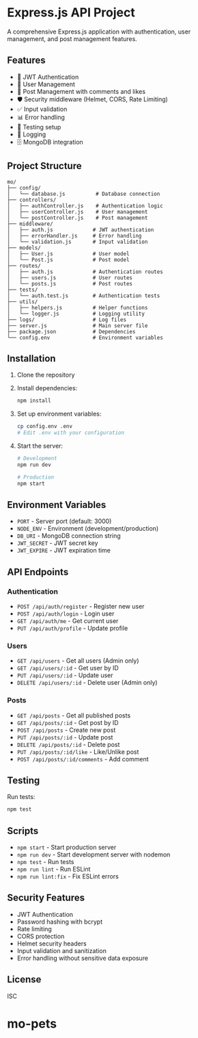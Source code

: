 # Express.js API Project

A comprehensive Express.js application with authentication, user management, and post management features.

## Features

- 🔐 JWT Authentication
- 👥 User Management
- 📝 Post Management with comments and likes
- 🛡️ Security middleware (Helmet, CORS, Rate Limiting)
- ✅ Input validation
- 📊 Error handling
- 🧪 Testing setup
- 📝 Logging
- 🗄️ MongoDB integration

## Project Structure

```
mo/
├── config/
│   └── database.js          # Database connection
├── controllers/
│   ├── authController.js    # Authentication logic
│   ├── userController.js    # User management
│   └── postController.js    # Post management
├── middleware/
│   ├── auth.js             # JWT authentication
│   ├── errorHandler.js     # Error handling
│   └── validation.js       # Input validation
├── models/
│   ├── User.js             # User model
│   └── Post.js             # Post model
├── routes/
│   ├── auth.js             # Authentication routes
│   ├── users.js            # User routes
│   └── posts.js            # Post routes
├── tests/
│   └── auth.test.js        # Authentication tests
├── utils/
│   ├── helpers.js          # Helper functions
│   └── logger.js           # Logging utility
├── logs/                   # Log files
├── server.js               # Main server file
├── package.json            # Dependencies
└── config.env              # Environment variables
```

## Installation

1. Clone the repository
2. Install dependencies:

   ```bash
   npm install
   ```

3. Set up environment variables:

   ```bash
   cp config.env .env
   # Edit .env with your configuration
   ```

4. Start the server:

   ```bash
   # Development
   npm run dev

   # Production
   npm start
   ```

## Environment Variables

- `PORT` - Server port (default: 3000)
- `NODE_ENV` - Environment (development/production)
- `DB_URI` - MongoDB connection string
- `JWT_SECRET` - JWT secret key
- `JWT_EXPIRE` - JWT expiration time

## API Endpoints

### Authentication

- `POST /api/auth/register` - Register new user
- `POST /api/auth/login` - Login user
- `GET /api/auth/me` - Get current user
- `PUT /api/auth/profile` - Update profile

### Users

- `GET /api/users` - Get all users (Admin only)
- `GET /api/users/:id` - Get user by ID
- `PUT /api/users/:id` - Update user
- `DELETE /api/users/:id` - Delete user (Admin only)

### Posts

- `GET /api/posts` - Get all published posts
- `GET /api/posts/:id` - Get post by ID
- `POST /api/posts` - Create new post
- `PUT /api/posts/:id` - Update post
- `DELETE /api/posts/:id` - Delete post
- `PUT /api/posts/:id/like` - Like/Unlike post
- `POST /api/posts/:id/comments` - Add comment

## Testing

Run tests:

```bash
npm test
```

## Scripts

- `npm start` - Start production server
- `npm run dev` - Start development server with nodemon
- `npm test` - Run tests
- `npm run lint` - Run ESLint
- `npm run lint:fix` - Fix ESLint errors

## Security Features

- JWT Authentication
- Password hashing with bcrypt
- Rate limiting
- CORS protection
- Helmet security headers
- Input validation and sanitization
- Error handling without sensitive data exposure

## License

ISC
# mo-pets
